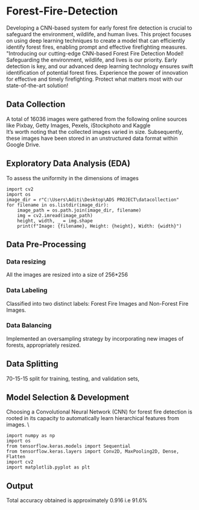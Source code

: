 # Forest-Fire-Detection
Developing a CNN-based system for early forest fire detection is crucial to safeguard the environment, wildlife, and human lives. This project focuses on using deep learning techniques to create a model that can efficiently identify forest fires, enabling prompt and effective firefighting measures.
"Introducing our cutting-edge CNN-based Forest Fire Detection Model! Safeguarding the environment, wildlife, and lives is our priority. Early detection is key, and our advanced deep learning technology ensures swift identification of potential forest fires. Experience the power of innovation for effective and timely firefighting. Protect what matters most with our state-of-the-art solution!

## Data Collection
A total of 16036 images were gathered from the following online sources like Pixbay, Getty Images, Pexels, iStockphoto and Kaggle \
It’s worth noting that the collected images varied in size. Subsequently, these images have been
stored in an unstructured data format within Google Drive.

## Exploratory Data Analysis (EDA)
To assess the uniformity in the dimensions of images 
~~~
import cv2
import os
image_dir = r"C:\Users\Aditi\Desktop\ADS PROJECT\datacollection"
for filename in os.listdir(image_dir):
    image_path = os.path.join(image_dir, filename)
    img = cv2.imread(image_path)
    height, width, _ = img.shape
    print(f"Image: {filename}, Height: {height}, Width: {width}")

~~~

## Data Pre-Processing
### Data resizing
All the images are resized into a size of 256*256

### Data Labeling
Classified into two distinct labels: Forest Fire Images and Non-Forest Fire Images.

### Data Balancing
Implemented an oversampling strategy by incorporating new images of forests,
appropriately resized. 

## Data Splitting
70-15-15 split for training, testing, and validation sets,

## Model Selection & Development
Choosing a Convolutional Neural Network (CNN) for forest fire detection is rooted in its capacity
to automatically learn hierarchical features from images. \
~~~
import numpy as np
import os
from tensorflow.keras.models import Sequential
from tensorflow.keras.layers import Conv2D, MaxPooling2D, Dense, Flatten
import cv2
import matplotlib.pyplot as plt
~~~


## Output
Total accuracy obtained is approximately 0.916 i.e 91.6%
